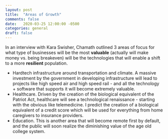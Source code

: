 ```yaml
---
layout: post
title:  "Areas of Growth"
comments: false
date:   2020-03-25 12:00:00 -0500
categories: general
draft: false
---
```


In an interview with Kara Swisher, Chamath outlined 3 areas of focus for what type of businesses will be the most **valuable** (actually will make money vs. being breakeven) will be the technologies that will enable a shift to a more **resilient** population.

- Hardtech infrastructure around transportation and climate. A massive investment by the government in developing infrastructure will lead to projects like high speed air and high speed rail - and all the technology + software that supports it will become extremely valuable. 
- Healthcare. Driven by the creation of the biological equivalent of the Patriot Act, healthcare will see a technological renaissance - starting with the obvious like telemedicine. I predict the creation of a biological equivalent of a credit score which will be used for everything from home caregivers to insurance providers. 
- Education. This is another area that will become remote first by default, and the public will soon realize the diminishing value of the age old college system. 
